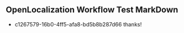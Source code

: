 ## OpenLocalization Workflow Test MarkDown
* c1267579-16b0-4ff5-afa8-bd5b8b287d66 thanks!

<!--HONumber=Aug16_HO3-->



